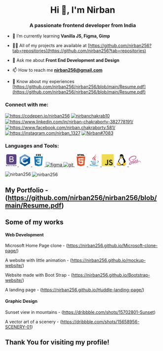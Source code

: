 <h1 align="center">Hi 👋, I'm Nirban</h1>
<h3 align="center">A passionate frontend developer from India</h3>

- 🌱 I’m currently learning **Vanilla JS, Figma, Gimp**

- 👨‍💻 All of my projects are available at [https://github.com/nirban256?tab=repositories](https://github.com/nirban256?tab=repositories)

- 💬 Ask me about **Front End Development and Design**

- 📫 How to reach me **nirban256@gmail.com**

- 📄 Know about my experiences [https://github.com/nirban256/nirban256/blob/main/Resume.pdf](https://github.com/nirban256/nirban256/blob/main/Resume.pdf)


<h3 align="left">Connect with me:</h3>
<p align="left">
<a href="https://codepen.io/nirban256" target="blank"><img align="center" src="https://raw.githubusercontent.com/rahuldkjain/github-profile-readme-generator/master/src/images/icons/Social/codepen.svg" alt="https://codepen.io/nirban256" height="30" width="40" /></a>
<a href="https://twitter.com/nirbanchakrab10" target="blank"><img align="center" src="https://raw.githubusercontent.com/rahuldkjain/github-profile-readme-generator/master/src/images/icons/Social/twitter.svg" alt="nirbanchakrab10" height="30" width="40" /></a>
<a href="https://linkedin.com/in/https://www.linkedin.com/in/nirban-chakraborty-382778191/" target="blank"><img align="center" src="https://raw.githubusercontent.com/rahuldkjain/github-profile-readme-generator/master/src/images/icons/Social/linked-in-alt.svg" alt="https://www.linkedin.com/in/nirban-chakraborty-382778191/" height="30" width="40" /></a>
<a href="https://fb.com/https://www.facebook.com/nirban.chakraborty.581/" target="blank"><img align="center" src="https://raw.githubusercontent.com/rahuldkjain/github-profile-readme-generator/master/src/images/icons/Social/facebook.svg" alt="https://www.facebook.com/nirban.chakraborty.581/" height="30" width="40" /></a>
<a href="https://instagram.com/https://instagram.com/nirban_1327" target="blank"><img align="center" src="https://raw.githubusercontent.com/rahuldkjain/github-profile-readme-generator/master/src/images/icons/Social/instagram.svg" alt="https://instagram.com/nirban_1327" height="30" width="40" /></a>
<a href="https://discord.gg/Nirban#7083" target="blank"><img align="center" src="https://raw.githubusercontent.com/rahuldkjain/github-profile-readme-generator/master/src/images/icons/Social/discord.svg" alt="Nirban#7083" height="30" width="40" /></a>
</p>

<h3 align="left">Languages and Tools:</h3>
<p align="left"> <a href="https://getbootstrap.com" target="_blank"> <img src="https://raw.githubusercontent.com/devicons/devicon/master/icons/bootstrap/bootstrap-plain-wordmark.svg" alt="bootstrap" width="40" height="40"/> </a> <a href="https://www.cprogramming.com/" target="_blank"> <img src="https://raw.githubusercontent.com/devicons/devicon/master/icons/c/c-original.svg" alt="c" width="40" height="40"/> </a> <a href="https://www.w3schools.com/css/" target="_blank"> <img src="https://raw.githubusercontent.com/devicons/devicon/master/icons/css3/css3-original-wordmark.svg" alt="css3" width="40" height="40"/> </a> <a href="https://www.figma.com/" target="_blank"> <img src="https://www.vectorlogo.zone/logos/figma/figma-icon.svg" alt="figma" width="40" height="40"/> </a> <a href="https://git-scm.com/" target="_blank"> <img src="https://www.vectorlogo.zone/logos/git-scm/git-scm-icon.svg" alt="git" width="40" height="40"/> </a> <a href="https://www.w3.org/html/" target="_blank"> <img src="https://raw.githubusercontent.com/devicons/devicon/master/icons/html5/html5-original-wordmark.svg" alt="html5" width="40" height="40"/> </a> <a href="https://www.java.com" target="_blank"> <img src="https://raw.githubusercontent.com/devicons/devicon/master/icons/java/java-original.svg" alt="java" width="40" height="40"/> </a> <a href="https://developer.mozilla.org/en-US/docs/Web/JavaScript" target="_blank"> <img src="https://raw.githubusercontent.com/devicons/devicon/master/icons/javascript/javascript-original.svg" alt="javascript" width="40" height="40"/> </a> <a href="https://www.linux.org/" target="_blank"> <img src="https://raw.githubusercontent.com/devicons/devicon/master/icons/linux/linux-original.svg" alt="linux" width="40" height="40"/> </a> <a href="https://sass-lang.com" target="_blank"> <img src="https://raw.githubusercontent.com/devicons/devicon/master/icons/sass/sass-original.svg" alt="sass" width="40" height="40"/> </a> </p>

<p><img align="left" src="https://github-readme-stats.vercel.app/api/top-langs?username=nirban256&show_icons=true&locale=en&layout=compact" alt="nirban256" /></p>

<p>&nbsp;<img align="center" src="https://github-readme-stats.vercel.app/api?username=nirban256&show_icons=true&locale=en" alt="nirban256" /></p>


## My Portfolio - (https://github.com/nirban256/nirban256/blob/main/Resume.pdf)


## Some of my works


#### Web Development

Microsoft Home Page clone - (https://nirban256.github.io/Microsoft-clone-page/)

A website with little animation - (https://nirban256.github.io/mockup-website/)

Website made with Boot Strap - (https://nirban256.github.io/Bootstrap-website/)

A landing page - (https://nirban256.github.io/Huddle-landing-page/)



#### Graphic Design

Sunset view in mountains - (https://dribbble.com/shots/15702801-Sunset)

A vector art of a scenery - (https://dribbble.com/shots/15658956-SCENERY-01)

## Thank You for visiting my profile!

